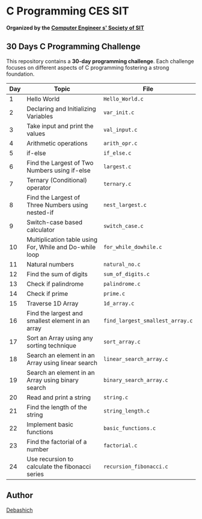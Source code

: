 # C Programming CES SIT
**Organized by the [Computer Engineer s' Society of SIT](https://www.linkedin.com/company/computer-engineers-society-sit/)**

## 30 Days C Programming Challenge
This repository contains a **30-day programming challenge**. Each challenge focuses on different aspects of C programming fostering a strong foundation. 

| Day | Topic | File |
| --- | --- | --- |
| 1   | Hello World | `Hello_World.c` |
| 2   | Declaring and Initializing Variables | `var_init.c` |
| 3   | Take input and print the values | `val_input.c` |
| 4   | Arithmetic operations | `arith_opr.c` |
| 5   | if-else | `if_else.c` |
| 6   | Find the Largest of Two Numbers using if-else | `largest.c` |
| 7   | Ternary (Conditional) operator | `ternary.c` |
| 8   | Find the Largest of Three Numbers using nested-if | `nest_largest.c` |
| 9   | Switch-case based calculator | `switch_case.c` |
| 10  | Multiplication table using For, While and Do-while loop | `for_while_dowhile.c` |
| 11  | Natural numbers | `natural_no.c` |
| 12  | Find the sum of digits | `sum_of_digits.c` |
| 13  | Check if palindrome | `palindrome.c` |
| 14  | Check if prime | `prime.c` |
| 15  | Traverse 1D Array | `1d_array.c` |
| 16  | Find the largest and smallest element in an array | `find_largest_smallest_array.c` |
| 17  | Sort an Array using any sorting technique| `sort_array.c` |
| 18  | Search an element in an Array using linear search| `linear_search_array.c` |
| 19  | Search an element in an Array using binary search| `binary_search_array.c` |
| 20  | Read and print a string| `string.c` |
| 21  | Find the length of the string| `string_length.c` |
| 22  | Implement basic functions| `basic_functions.c` |
| 23  | Find the factorial of a number| `factorial.c` |
| 24  | Use recursion to calculate the fibonacci series| `recursion_fibonacci.c` |




## Author

[Debashich](https://github.com/Debashich)
